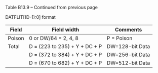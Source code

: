 Table B13.9 – Continued from previous page

<!-- MERGE table -->

DATFLIT[(D-1):0] format

| Field  | Field width                   | Comments        |
|--------|-------------------------------|-----------------|
| Poison | 0 or DW/64 = 2, 4, 8          | P = Poison      |
| Total  | D = (223 to 235) + Y + DC + P | DW=128-bit Data |
|        | D = (372 to 384) + Y + DC + P | DW=256-bit Data |
|        | D = (670 to 682) + Y + DC + P | DW=512-bit Data |